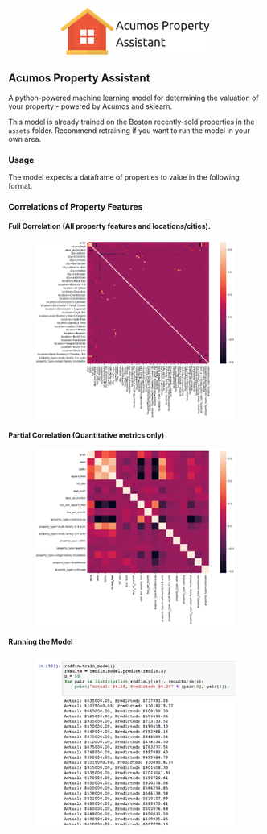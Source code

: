 <p align="center" style="margin-bottom: 25px">
    <img src="assets/assistant_logo.png" width="300"/>
</p>

Acumos Property Assistant
---

A python-powered machine learning model for determining the valuation of your property - powered by Acumos and sklearn.

This model is already trained on the Boston recently-sold properties in the `assets` folder. Recommend retraining if you want to run the model in your own area.


### Usage

The model expects a dataframe of properties to value in the following format.

### Correlations of Property Features


#### Full Correlation (All property features and locations/cities).
<p align="center">
    <img src="assets/full_corr.png" width="400"/>
</p>


#### Partial Correlation (Quantitative metrics only)
<p align="center">
    <img src="assets/partial_corr.png" width="400"/>
</p>


#### Running the Model
<p align="center">
    <img src="assets/testing_model.png" width="400"/>
</p>

